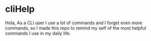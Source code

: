 # cliHelp
Hola, As a CLI user I use a lot of commands and I forget even more commands, so I made this repo to remind my self of the most helpful commands I use in my daily life.
